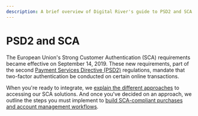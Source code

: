 ```yaml
---
description: A brief overview of Digital River's guide to PSD2 and SCA.
---
```


# PSD2 and SCA

The European Union's Strong Customer Authentication (SCA) requirements became effective on September 14, 2019. These new requirements, part of the second [Payment Services Directive (PSD2)](https://en.wikipedia.org/wiki/Payment\_Services\_Directive) regulations, mandate that two-factor authentication be conducted on certain online transactions.

When you're ready to integrate, we [explain the different approaches](how-to-ensure-sca-compliance.md) to accessing our SCA solutions. And once you've decided on an approach, we outline the steps you must implement to [build SCA-compliant purchases and account management workflows](../../integration-options/checkouts/building-you-workflows/).
